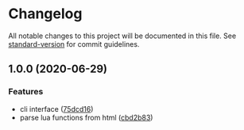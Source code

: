 # Changelog

All notable changes to this project will be documented in this file. See [standard-version](https://github.com/conventional-changelog/standard-version) for commit guidelines.

## 1.0.0 (2020-06-29)


### Features

* cli interface ([75dcd16](https://github.com/Claudiohbsantos/reascriptluaparser/commit/75dcd1612a20d16296114a0d42b98aa66c18d2c0))
* parse lua functions from html ([cbd2b83](https://github.com/Claudiohbsantos/reascriptluaparser/commit/cbd2b83e9d3c262aaf537f7a8c224351ca8aa2d1))

